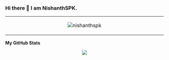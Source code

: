 ### Hi there 👋 I am NishanthSPK.

<!--
**nishanthspk/nishanthspk** is a ✨ _special_ ✨ repository because its `README.md` (this file) appears on your GitHub profile.

Here are some ideas to get you started:

- 🔭 I’m currently working on ...
- 🌱 I’m currently learning ...
- 👯 I’m looking to collaborate on ...
- 🤔 I’m looking for help with ...
- 💬 Ask me about ...
- 📫 How to reach me: ...
- 😄 Pronouns: ...
- ⚡ Fun fact: ...
-->
<table align="center">
  <tr>
    <td align="center" width="1000">
<p><img align="center" src="https://github-readme-stats.vercel.app/api/top-langs?username=nishanthspk&show_icons=true&locale=en&layout=compact" alt="nishanthspk" /></p>
</table>
<b>My GitHub Stats</b>
<p align="center",width:98%>
<a href="http://www.github.com/nishanthspk"><img src="https://github-readme-streak-stats.herokuapp.com/?user=nishanthspk&stroke=ffffff&background=1c1917&ring=0891b2&fire=0891b2&currStreakNum=ffffff&currStreakLabel=0891b2&sideNums=ffffff&sideLabels=ffffff&dates=ffffff&hide_border=true" /></a>
</p>
